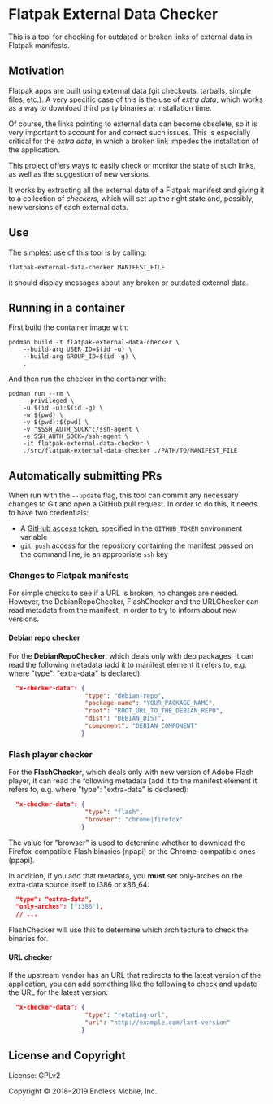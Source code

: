 # Flatpak External Data Checker

This is a tool for checking for outdated or broken links of external
data in Flatpak manifests.

## Motivation

Flatpak apps are built using external data (git checkouts, tarballs,
simple files, etc.). A very specific case of this is the use of *extra
data*, which works as a way to download third party binaries at
installation time.

Of course, the links pointing to external data can become obsolete, so
it is very important to account for and correct such issues.
This is especially critical for the *extra data*, in which a broken link
impedes the installation of the application.

This project offers ways to easily check or monitor the state of such
links, as well as the suggestion of new versions.

It works by extracting all the external data of a Flatpak manifest and
giving it to a collection of *checkers*, which will set up the right
state and, possibly, new versions of each external data.

## Use

The simplest use of this tool is by calling:

```
flatpak-external-data-checker MANIFEST_FILE
```

it should display messages about any broken or outdated external data.

## Running in a container

First build the container image with:
```
podman build -t flatpak-external-data-checker \
    --build-arg USER_ID=$(id -u) \
    --build-arg GROUP_ID=$(id -g) \
    .
```

And then run the checker in the container with:
```
podman run --rm \
    --privileged \
    -u $(id -u):$(id -g) \
    -w $(pwd) \
    -v $(pwd):$(pwd) \
    -v "$SSH_AUTH_SOCK":/ssh-agent \
    -e SSH_AUTH_SOCK=/ssh-agent \
    -it flatpak-external-data-checker \
    ./src/flatpak-external-data-checker ./PATH/TO/MANIFEST_FILE
```

## Automatically submitting PRs

When run with the `--update` flag, this tool can commit any necessary changes
to Git and open a GitHub pull request. In order to do this, it needs to have
two credentials:

* A [GitHub access token](https://help.github.com/en/articles/creating-a-personal-access-token-for-the-command-line),
  specified in the `GITHUB_TOKEN` environment variable
* `git push` access for the repository containing the manifest passed on the
  command line; ie an appropriate `ssh` key

### Changes to Flatpak manifests

For simple checks to see if a URL is broken, no changes are needed.
However, the DebianRepoChecker, FlashChecker and the URLChecker can
read metadata from the manifest, in order to try to inform about new
versions.

#### Debian repo checker

For the **DebianRepoChecker**, which deals only with deb packages, it
can read the following metadata (add it to manifest element it refers
to, e.g. where "type": "extra-data" is declared):

```json
  "x-checker-data": {
                     "type": "debian-repo",
                     "package-name": "YOUR_PACKAGE_NAME",
                     "root": "ROOT_URL_TO_THE_DEBIAN_REPO",
                     "dist": "DEBIAN_DIST",
                     "component": "DEBIAN_COMPONENT"
                    }
```

### Flash player checker

For the **FlashChecker**, which deals only with new version of Adobe
Flash player, it can read the following metadata (add it to the manifest
element it refers to, e.g. where "type": "extra-data" is declared):

```json
  "x-checker-data": {
                     "type": "flash",
                     "browser": "chrome|firefox"
                    }
```

The value for "browser" is used to determine whether to download the
Firefox-compatible Flash binaries (npapi) or the Chrome-compatible
ones (ppapi).

In addition, if you add that metadata, you **must** set only-arches
on the extra-data source itself to i386 or x86_64:

```json
  "type": "extra-data",
  "only-arches": ["i386"],
  // ...
```

FlashChecker will use this to determine which architecture to check
the binaries for.

#### URL checker

If the upstream vendor has an URL that redirects to the latest version of the
application, you can add something like the following to check and update the URL for
the latest version:

```json
  "x-checker-data": {
                     "type": "rotating-url",
                     "url": "http://example.com/last-version"
                    }
```

## License and Copyright

License: GPLv2

Copyright © 2018–2019 Endless Mobile, Inc.
